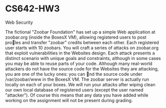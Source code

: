 CS642-HW3
=========

Web Security

The fictional "Zoobar Foundation" has set up a simple Web application at zoobar.org (inside the
BoxesX VM), allowing registered users to post proles and transfer "zoobar" credits between each
other. Each registered user starts with 10 zoobars.
You will craft a series of attacks on zoobar.org that exploit vulnerabilities in the Websites design.
Each attack presents a distinct scenario with unique goals and constraints, although in some cases
you may be able to reuse parts of your code.
Although many real-world attackers do not have the source code for the Websites they are
attacking, you are one of the lucky ones: you can nd the source code under /var/zoobar/www in
the BoxesX VM.
The zoobar server is actually run locally on each of your boxes. We will run your attacks
after wiping clean our own local database of registered users (except the user named "attacker").
Of course this means that any data you have added while working on the assignment will not be
present during grading.
